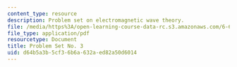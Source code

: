 ```yaml
---
content_type: resource
description: Problem set on electromagnetic wave theory.
file: /media/https%3A/open-learning-course-data-rc.s3.amazonaws.com/6-632-electromagnetic-wave-theory-spring-2003/d64b5a3b5cf36b6a632aed82a50d6014_ps3.pdf
file_type: application/pdf
resourcetype: Document
title: Problem Set No. 3
uid: d64b5a3b-5cf3-6b6a-632a-ed82a50d6014
---
```

